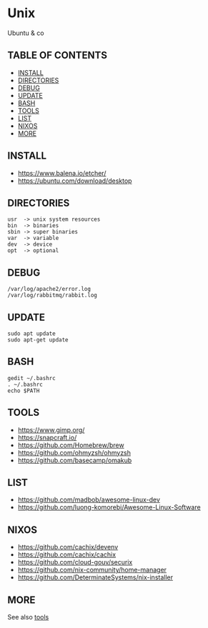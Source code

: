 # Unix

Ubuntu & co

## TABLE OF CONTENTS

-   [INSTALL](#install)
-   [DIRECTORIES](#directories)
-   [DEBUG](#debug)
-   [UPDATE](#update)
-   [BASH](#bash)
-   [TOOLS](#tools)
-   [LIST](#list)
-   [NIXOS](#nixos)
-   [MORE](#more)

## INSTALL

-   <https://www.balena.io/etcher/>
-   <https://ubuntu.com/download/desktop>

## DIRECTORIES

    usr  -> unix system resources
    bin  -> binaries
    sbin -> super binaries
    var  -> variable
    dev  -> device
    opt  -> optional

## DEBUG

    /var/log/apache2/error.log
    /var/log/rabbitmq/rabbit.log

## UPDATE

    sudo apt update
    sudo apt-get update  

## BASH

    gedit ~/.bashrc
    . ~/.bashrc
    echo $PATH

## TOOLS

-   <https://www.gimp.org/>
-   <https://snapcraft.io/>
-   <https://github.com/Homebrew/brew>
-   <https://github.com/ohmyzsh/ohmyzsh>
-   <https://github.com/basecamp/omakub>

## LIST

-   <https://github.com/madbob/awesome-linux-dev>
-   <https://github.com/luong-komorebi/Awesome-Linux-Software>

## NIXOS

-   <https://github.com/cachix/devenv>
-   <https://github.com/cachix/cachix>
-   <https://github.com/cloud-gouv/securix>
-   <https://github.com/nix-community/home-manager>
-   <https://github.com/DeterminateSystems/nix-installer>

## MORE

See also [tools](https://github.com/pegaltier/utils-dev/blob/master/utils-tools.md)
